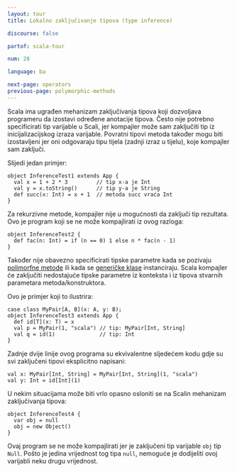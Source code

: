 ```yaml
---
layout: tour
title: Lokalno zaključivanje tipova (type inference)

discourse: false

partof: scala-tour

num: 28

language: ba

next-page: operators
previous-page: polymorphic-methods
---
```

Scala ima ugrađen mehanizam zaključivanja tipova koji dozvoljava programeru da izostavi određene anotacije tipova.
Često nije potrebno specificirati tip varijable u Scali,
jer kompajler može sam zaključiti tip iz inicijalizacijskog izraza varijable.
Povratni tipovi metoda također mogu biti izostavljeni jer oni odgovaraju tipu tijela (zadnji izraz u tijelu), koje kompajler sam zaključi.

Slijedi jedan primjer:

    object InferenceTest1 extends App {
      val x = 1 + 2 * 3         // tip x-a je Int
      val y = x.toString()      // tip y-a je String
      def succ(x: Int) = x + 1  // metoda succ vraća Int
    }

Za rekurzivne metode, kompajler nije u mogućnosti da zaključi tip rezultata.
Ovo je program koji se ne može kompajlirati iz ovog razloga:

    object InferenceTest2 {
      def fac(n: Int) = if (n == 0) 1 else n * fac(n - 1)
    }

Također nije obavezno specificirati tipske parametre kada se pozivaju [polimorfne metode](polymorphic-methods.html) 
ili kada se [generičke klase](generic-classes.html) instanciraju.
Scala kompajler će zaključiti nedostajuće tipske parametre iz konteksta i iz tipova stvarnih parametara metoda/konstruktora.

Ovo je primjer koji to ilustrira:

    case class MyPair[A, B](x: A, y: B);
    object InferenceTest3 extends App {
      def id[T](x: T) = x
      val p = MyPair(1, "scala") // tip: MyPair[Int, String]
      val q = id(1)              // tip: Int
    }

Zadnje dvije linije ovog programa su ekvivalentne sljedećem kodu gdje su svi zaključeni tipovi eksplicitno napisani:

    val x: MyPair[Int, String] = MyPair[Int, String](1, "scala")
    val y: Int = id[Int](1)

U nekim situacijama može biti vrlo opasno osloniti se na Scalin mehanizam zaključivanja tipova:

    object InferenceTest4 {
      var obj = null
      obj = new Object()
    }

Ovaj program se ne može kompajlirati jer je zaključeni tip varijable `obj` tip `Null`.
Pošto je jedina vrijednost tog tipa `null`, nemoguće je dodijeliti ovoj varijabli neku drugu vrijednost.
